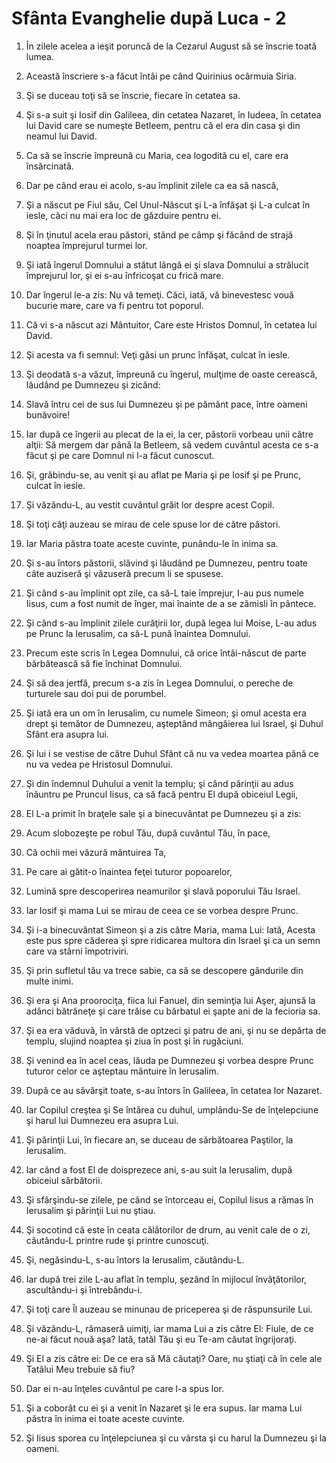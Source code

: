 # Sf&#226;nta Evanghelie dup&#259; Luca - 2

1. În zilele acelea a ieşit poruncă de la Cezarul August să se înscrie toată lumea. 

2. Această înscriere s-a făcut întâi pe când Quirinius ocârmuia Siria. 

3. Şi se duceau toţi să se înscrie, fiecare în cetatea sa. 

4. Şi s-a suit şi Iosif din Galileea, din cetatea Nazaret, în Iudeea, în cetatea lui David care se numeşte Betleem, pentru că el era din casa şi din neamul lui David. 

5. Ca să se înscrie împreună cu Maria, cea logodită cu el, care era însărcinată. 

6. Dar pe când erau ei acolo, s-au împlinit zilele ca ea să nască, 

7. Şi a născut pe Fiul său, Cel Unul-Născut şi L-a înfăşat şi L-a culcat în iesle, căci nu mai era loc de găzduire pentru ei. 

8. Şi în ţinutul acela erau păstori, stând pe câmp şi făcând de strajă noaptea împrejurul turmei lor. 

9. Şi iată îngerul Domnului a stătut lângă ei şi slava Domnului a strălucit împrejurul lor, şi ei s-au înfricoşat cu frică mare. 

10. Dar îngerul le-a zis: Nu vă temeţi. Căci, iată, vă binevestesc vouă bucurie mare, care va fi pentru tot poporul. 

11. Că vi s-a născut azi Mântuitor, Care este Hristos Domnul, în cetatea lui David. 

12. Şi acesta va fi semnul: Veţi găsi un prunc înfăşat, culcat în iesle. 

13. Şi deodată s-a văzut, împreună cu îngerul, mulţime de oaste cerească, lăudând pe Dumnezeu şi zicând: 

14. Slavă întru cei de sus lui Dumnezeu şi pe pământ pace, între oameni bunăvoire! 

15. Iar după ce îngerii au plecat de la ei, la cer, păstorii vorbeau unii către alţii: Să mergem dar până la Betleem, să vedem cuvântul acesta ce s-a făcut şi pe care Domnul ni l-a făcut cunoscut. 

16. Şi, grăbindu-se, au venit şi au aflat pe Maria şi pe Iosif şi pe Prunc, culcat în iesle. 

17. Şi văzându-L, au vestit cuvântul grăit lor despre acest Copil. 

18. Şi toţi câţi auzeau se mirau de cele spuse lor de către păstori. 

19. Iar Maria păstra toate aceste cuvinte, punându-le în inima sa. 

20. Şi s-au întors păstorii, slăvind şi lăudând pe Dumnezeu, pentru toate câte auziseră şi văzuseră precum li se spusese. 

21. Şi când s-au împlinit opt zile, ca să-L taie împrejur, I-au pus numele Iisus, cum a fost numit de înger, mai înainte de a se zămisli în pântece. 

22. Şi când s-au împlinit zilele curăţirii lor, după legea lui Moise, L-au adus pe Prunc la Ierusalim, ca să-L pună înaintea Domnului. 

23. Precum este scris în Legea Domnului, că orice întâi-născut de parte bărbătească să fie închinat Domnului. 

24. Şi să dea jertfă, precum s-a zis în Legea Domnului, o pereche de turturele sau doi pui de porumbel. 

25. Şi iată era un om în Ierusalim, cu numele Simeon; şi omul acesta era drept şi temător de Dumnezeu, aşteptând mângâierea lui Israel, şi Duhul Sfânt era asupra lui. 

26. Şi lui i se vestise de către Duhul Sfânt că nu va vedea moartea până ce nu va vedea pe Hristosul Domnului. 

27. Şi din îndemnul Duhului a venit la templu; şi când părinţii au adus înăuntru pe Pruncul Iisus, ca să facă pentru El după obiceiul Legii, 

28. El L-a primit în braţele sale şi a binecuvântat pe Dumnezeu şi a zis: 

29. Acum slobozeşte pe robul Tău, după cuvântul Tău, în pace, 

30. Că ochii mei văzură mântuirea Ta, 

31. Pe care ai gătit-o înaintea feţei tuturor popoarelor, 

32. Lumină spre descoperirea neamurilor şi slavă poporului Tău Israel. 

33. Iar Iosif şi mama Lui se mirau de ceea ce se vorbea despre Prunc. 

34. Şi i-a binecuvântat Simeon şi a zis către Maria, mama Lui: Iată, Acesta este pus spre căderea şi spre ridicarea multora din Israel şi ca un semn care va stârni împotriviri. 

35. Şi prin sufletul tău va trece sabie, ca să se descopere gândurile din multe inimi. 

36. Şi era şi Ana proorociţa, fiica lui Fanuel, din seminţia lui Aşer, ajunsă la adânci bătrâneţe şi care trăise cu bărbatul ei şapte ani de la fecioria sa. 

37. Şi ea era văduvă, în vârstă de optzeci şi patru de ani, şi nu se depărta de templu, slujind noaptea şi ziua în post şi în rugăciuni. 

38. Şi venind ea în acel ceas, lăuda pe Dumnezeu şi vorbea despre Prunc tuturor celor ce aşteptau mântuire în Ierusalim. 

39. După ce au săvârşit toate, s-au întors în Galileea, în cetatea lor Nazaret. 

40. Iar Copilul creştea şi Se întărea cu duhul, umplându-Se de înţelepciune şi harul lui Dumnezeu era asupra Lui. 

41. Şi părinţii Lui, în fiecare an, se duceau de sărbătoarea Paştilor, la Ierusalim. 

42. Iar când a fost El de doisprezece ani, s-au suit la Ierusalim, după obiceiul sărbătorii. 

43. Şi sfârşindu-se zilele, pe când se întorceau ei, Copilul Iisus a rămas în Ierusalim şi părinţii Lui nu ştiau. 

44. Şi socotind că este în ceata călătorilor de drum, au venit cale de o zi, căutându-L printre rude şi printre cunoscuţi. 

45. Şi, negăsindu-L, s-au întors la Ierusalim, căutându-L. 

46. Iar după trei zile L-au aflat în templu, şezând în mijlocul învăţătorilor, ascultându-i şi întrebându-i. 

47. Şi toţi care Îl auzeau se minunau de priceperea şi de răspunsurile Lui. 

48. Şi văzându-L, rămaseră uimiţi, iar mama Lui a zis către El: Fiule, de ce ne-ai făcut nouă aşa? Iată, tatăl Tău şi eu Te-am căutat îngrijoraţi. 

49. Şi El a zis către ei: De ce era să Mă căutaţi? Oare, nu ştiaţi că în cele ale Tatălui Meu trebuie să fiu? 

50. Dar ei n-au înţeles cuvântul pe care l-a spus lor. 

51. Şi a coborât cu ei şi a venit în Nazaret şi le era supus. Iar mama Lui păstra în inima ei toate aceste cuvinte. 

52. Şi Iisus sporea cu înţelepciunea şi cu vârsta şi cu harul la Dumnezeu şi la oameni. 

